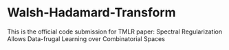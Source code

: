 # Walsh-Hadamard-Transform
This is the official code submission for TMLR paper: Spectral Regularization Allows Data-frugal Learning over Combinatorial Spaces
